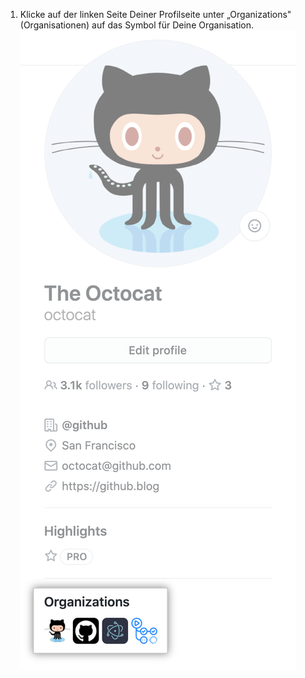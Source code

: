1. Klicke auf der linken Seite Deiner Profilseite unter „Organizations" (Organisationen) auf das Symbol für Deine Organisation. ![Organisationssymbole](/assets/images/help/profile/profile_orgs_box.png)
